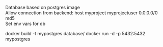 Database based on postgres image  
Allow connection from backend: host myproject myprojectuser 0.0.0.0/0 md5  
Set env vars for db

docker build -t mypostgres database/
docker run -d -p 5432:5432 mypostgres
